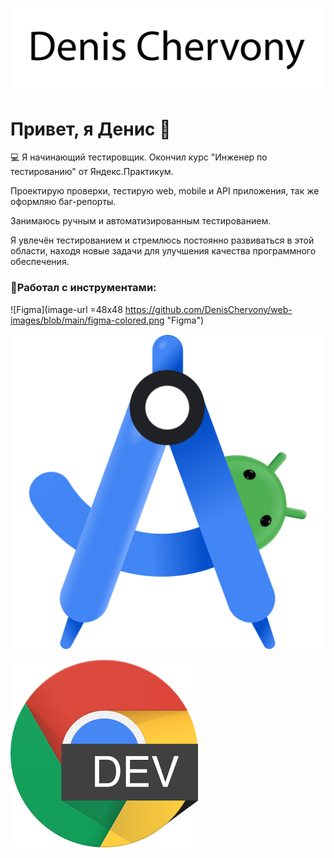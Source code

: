 ![Denis Chervony][logo]

[logo]: https://github.com/DenisChervony/web-images/blob/main/DenisChervony.png "Denis Chervony"

# Привет, я Денис 👋

💻 Я начинающий тестировщик. Окончил курс "Инженер по тестированию" от Яндекс.Практикум.

Проектирую проверки, тестирую web, mobile и API приложения, так же оформляю баг-репорты.

Занимаюсь ручным и автоматизированным тестированием.

Я увлечён тестированием и стремлюсь постоянно развиваться в этой области, находя новые задачи для улучшения качества программного обеспечения.


### 📎Работал с инструментами:
![Figma](image-url =48x48 https://github.com/DenisChervony/web-images/blob/main/figma-colored.png "Figma")

![Android_Studio](https://github.com/DenisChervony/web-images/blob/main/Android_Studio_Logo_1024.png "Android_Studio")

![Chrome Dev Tools](https://github.com/DenisChervony/web-images/blob/main/chrome-dev-logo-icon.png "Chrome Dev Tools")

<!--
**reDen777/reDen777** is a ✨ _special_ ✨ repository because its `README.md` (this file) appears on your GitHub profile.

Here are some ideas to get you started:

- 🔭 I’m currently working on ...
- 🌱 I’m currently learning ...
- 👯 I’m looking to collaborate on ...
- 🤔 I’m looking for help with ...
- 💬 Ask me about ...
- 📫 How to reach me: ...
- 😄 Pronouns: ...
- ⚡ Fun fact: ...
-->
